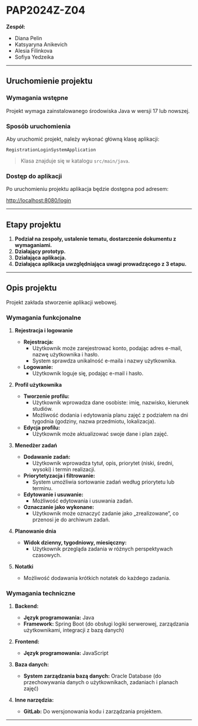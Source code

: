 # PAP2024Z-Z04

**Zespół:**
- Diana Pelin
- Katsyaryna Anikevich
- Alesia Filinkova
- Sofiya Yedzeika

---

## Uruchomienie projektu

### Wymagania wstępne
Projekt wymaga zainstalowanego środowiska Java w wersji 17 lub nowszej.

### Sposób uruchomienia
Aby uruchomić projekt, należy wykonać główną klasę aplikacji:

`RegistrationLoginSystemApplication`

> Klasa znajduje się w katalogu `src/main/java`.

### Dostęp do aplikacji
Po uruchomieniu projektu aplikacja będzie dostępna pod adresem:

[http://localhost:8080/login](http://localhost:8080/login)

---

## Etapy projektu
1. **Podział na zespoły, ustalenie tematu, dostarczenie dokumentu z wymaganiami.**
2. **Działający prototyp.**
3. **Działająca aplikacja.**
4. **Działająca aplikacja uwzględniająca uwagi prowadzącego z 3 etapu.**

---

## Opis projektu
Projekt zakłada stworzenie aplikacji webowej.

### Wymagania funkcjonalne

1. **Rejestracja i logowanie**
    - **Rejestracja:**
        - Użytkownik może zarejestrować konto, podając adres e-mail, nazwę użytkownika i hasło.
        - System sprawdza unikalność e-maila i nazwy użytkownika.
    - **Logowanie:**
        - Użytkownik loguje się, podając e-mail i hasło.

2. **Profil użytkownika**
    - **Tworzenie profilu:**
        - Użytkownik wprowadza dane osobiste: imię, nazwisko, kierunek studiów.
        - Możliwość dodania i edytowania planu zajęć z podziałem na dni tygodnia (godziny, nazwa przedmiotu, lokalizacja).
    - **Edycja profilu:**
        - Użytkownik może aktualizować swoje dane i plan zajęć.

3. **Menedżer zadań**
    - **Dodawanie zadań:**
        - Użytkownik wprowadza tytuł, opis, priorytet (niski, średni, wysoki) i termin realizacji.
    - **Priorytetyzacja i filtrowanie:**
        - System umożliwia sortowanie zadań według priorytetu lub terminu.
    - **Edytowanie i usuwanie:**
        - Możliwość edytowania i usuwania zadań.
    - **Oznaczanie jako wykonane:**
        - Użytkownik może oznaczyć zadanie jako „zrealizowane”, co przenosi je do archiwum zadań.

4. **Planowanie dnia**
    - **Widok dzienny, tygodniowy, miesięczny:**
        - Użytkownik przegląda zadania w różnych perspektywach czasowych.

5. **Notatki**
    - Możliwość dodawania krótkich notatek do każdego zadania.

### Wymagania techniczne

1. **Backend:**
    - **Język programowania:** Java
    - **Framework:** Spring Boot (do obsługi logiki serwerowej, zarządzania użytkownikami, integracji z bazą danych)

2. **Frontend:**
    - **Język programowania:** JavaScript

3. **Baza danych:**
    - **System zarządzania bazą danych:** Oracle Database (do przechowywania danych o użytkownikach, zadaniach i planach zajęć)

4. **Inne narzędzia:**
    - **GitLab:** Do wersjonowania kodu i zarządzania projektem.

---
